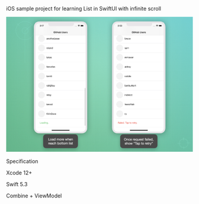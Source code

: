 iOS sample project for learning List in SwiftUI with infinite scroll

![Image alt](https://github.com/VitalyTaran/ListExample/raw/main/screenshot.png)

Specification

Xcode 12+

Swift 5.3

Combine + ViewModel
